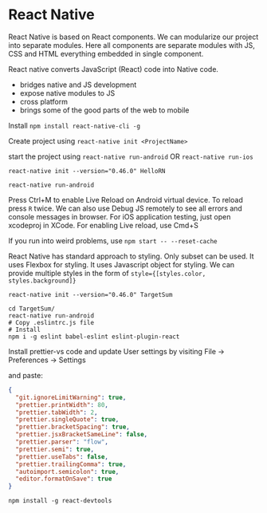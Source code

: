 # React Native

React Native is based on React components. We can modularize our project into separate modules. Here all components are separate modules with JS, CSS and HTML everything embedded in single component.

React native converts JavaScript (React) code into Native code.

- bridges native and JS development
- expose native modules to JS
- cross platform
- brings some of the good parts of the web to mobile

Install `npm install react-native-cli -g`

Create project using `react-native init <ProjectName>`

start the project using `react-native run-android` OR `react-native run-ios`

`react-native init --version="0.46.0" HelloRN`

`react-native run-android`

Press Ctrl+M to enable Live Reload on Android virtual device. To reload press `R` twice. We can also use Debug JS remotely to see all errors and console messages in browser. For iOS application testing, just open xcodeproj in XCode. For enabling Live reload, use Cmd+S

If you run into weird problems, use `npm start -- --reset-cache`

React Native has standard approach to styling. Only subset can be used. It uses Flexbox for styling. It uses Javascript object for styling. We can provide multiple styles in the form of `style={[styles.color, styles.background]}`

`react-native init --version="0.46.0" TargetSum`

```shell
cd TargetSum/
react-native run-android
# Copy .eslintrc.js file
# Install
npm i -g eslint babel-eslint eslint-plugin-react
```

Install prettier-vs code and update User settings by visiting File -> Preferences -> Settings

and paste:

```json
{
  "git.ignoreLimitWarning": true,
  "prettier.printWidth": 80,
  "prettier.tabWidth": 2,
  "prettier.singleQuote": true,
  "prettier.bracketSpacing": true,
  "prettier.jsxBracketSameLine": false,
  "prettier.parser": "flow",
  "prettier.semi": true,
  "prettier.useTabs": false,
  "prettier.trailingComma": true,
  "autoimport.semicolon": true,
  "editor.formatOnSave": true
}
```

`npm install -g react-devtools`
